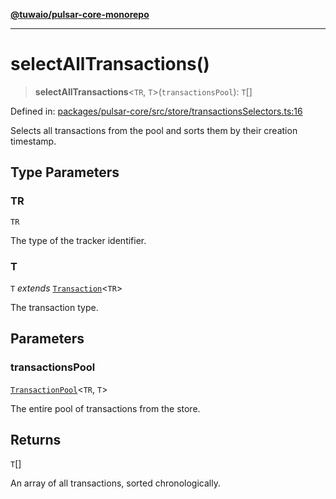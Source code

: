 [**@tuwaio/pulsar-core-monorepo**](../../../README.md)

***

# selectAllTransactions()

> **selectAllTransactions**\<`TR`, `T`\>(`transactionsPool`): `T`[]

Defined in: [packages/pulsar-core/src/store/transactionsSelectors.ts:16](https://github.com/TuwaIO/pulsar-core/blob/3276bf16709f6ec29953e98e8eed75f9c97b41d2/packages/pulsar-core/src/store/transactionsSelectors.ts#L16)

Selects all transactions from the pool and sorts them by their creation timestamp.

## Type Parameters

### TR

`TR`

The type of the tracker identifier.

### T

`T` *extends* [`Transaction`](../type-aliases/Transaction.md)\<`TR`\>

The transaction type.

## Parameters

### transactionsPool

[`TransactionPool`](../type-aliases/TransactionPool.md)\<`TR`, `T`\>

The entire pool of transactions from the store.

## Returns

`T`[]

An array of all transactions, sorted chronologically.
